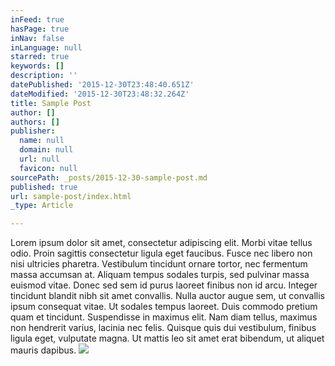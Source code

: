 ```yaml
---
inFeed: true
hasPage: true
inNav: false
inLanguage: null
starred: true
keywords: []
description: ''
datePublished: '2015-12-30T23:48:40.651Z'
dateModified: '2015-12-30T23:48:32.264Z'
title: Sample Post
author: []
authors: []
publisher:
  name: null
  domain: null
  url: null
  favicon: null
sourcePath: _posts/2015-12-30-sample-post.md
published: true
url: sample-post/index.html
_type: Article

---
```

Lorem ipsum dolor sit amet, consectetur adipiscing elit. Morbi vitae tellus odio. Proin sagittis consectetur ligula eget faucibus. Fusce nec libero non nisi ultricies pharetra. Vestibulum tincidunt ornare tortor, nec fermentum massa accumsan at. Aliquam tempus sodales turpis, sed pulvinar massa euismod vitae. Donec sed sem id purus laoreet finibus non id arcu. Integer tincidunt blandit nibh sit amet convallis. Nulla auctor augue sem, ut convallis ipsum consequat vitae. Ut sodales tempus laoreet. Duis commodo pretium quam et tincidunt. Suspendisse in maximus elit. Nam diam tellus, maximus non hendrerit varius, lacinia nec felis. Quisque quis dui vestibulum, finibus ligula eget, vulputate magna. Ut mattis leo sit amet erat bibendum, ut aliquet mauris dapibus.
![](https://the-grid-user-content.s3-us-west-2.amazonaws.com/e3316e9c-2637-4a53-a3e2-1e376f1472b3.jpg)